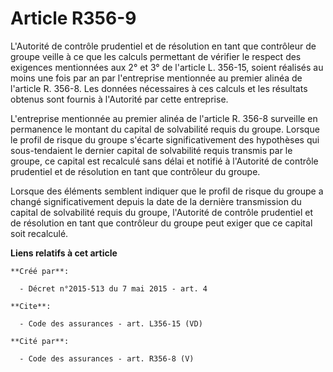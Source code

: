 # Article R356-9

L'Autorité de contrôle prudentiel et de résolution en tant que contrôleur de groupe veille à ce que les calculs permettant de
vérifier le respect des exigences mentionnées aux 2° et 3° de l'article L. 356-15, soient réalisés au moins une fois par an
par l'entreprise mentionnée au premier alinéa de l'article R. 356-8. Les données nécessaires à ces calculs et les résultats
obtenus sont fournis à l'Autorité par cette entreprise. 

L'entreprise mentionnée au premier alinéa de l'article R. 356-8 surveille en permanence le montant du capital de solvabilité
requis du groupe. Lorsque le profil de risque du groupe s'écarte significativement des hypothèses qui sous-tendaient le
dernier capital de solvabilité requis transmis par le groupe, ce capital est recalculé sans délai et notifié à l'Autorité de
contrôle prudentiel et de résolution en tant que contrôleur du groupe. 

Lorsque des éléments semblent indiquer que le profil de risque du groupe a changé significativement depuis la date de la
dernière transmission du capital de solvabilité requis du groupe, l'Autorité de contrôle prudentiel et de résolution en tant
que contrôleur du groupe peut exiger que ce capital soit recalculé.

**Liens relatifs à cet article**

	**Créé par**:

	  - Décret n°2015-513 du 7 mai 2015 - art. 4

	**Cite**:

	  - Code des assurances - art. L356-15 (VD)

	**Cité par**:

	  - Code des assurances - art. R356-8 (V)
